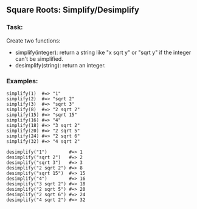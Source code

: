 ## Square Roots: Simplify/Desimplify 

### Task:
Create two functions:
* simplify(integer): return a string like "x sqrt y" or "sqrt y" if the integer  
can't be simplified.
* desimplify(string): return an integer.


### Examples:
    simplify(1)  #=> "1"
    simplify(2)  #=> "sqrt 2"
    simplify(3)  #=> "sqrt 3"
    simplify(8)  #=> "2 sqrt 2"
    simplify(15) #=> "sqrt 15"
    simplify(16) #=> "4"
    simplify(18) #=> "3 sqrt 2"
    simplify(20) #=> "2 sqrt 5"
    simplify(24) #=> "2 sqrt 6"
    simplify(32) #=> "4 sqrt 2"
    
    desimplify("1")        #=> 1
    desimplify("sqrt 2")   #=> 2
    desimplify("sqrt 3")   #=> 3
    desimplify("2 sqrt 2") #=> 8
    desimplify("sqrt 15")  #=> 15
    desimplify("4")        #=> 16
    desimplify("3 sqrt 2") #=> 18
    desimplify("2 sqrt 5") #=> 20
    desimplify("2 sqrt 6") #=> 24
    desimplify("4 sqrt 2") #=> 32
    